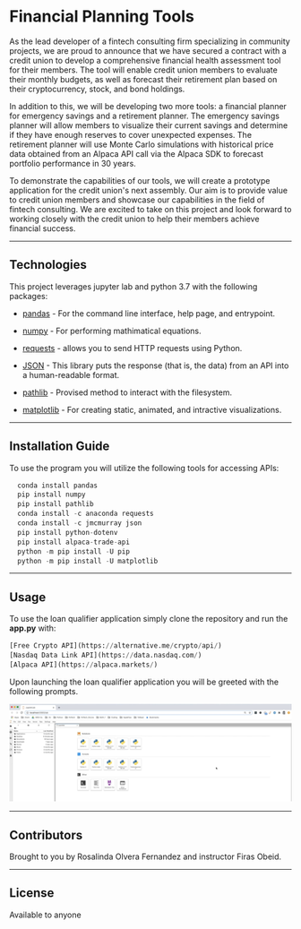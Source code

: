 # Financial Planning Tools

As the lead developer of a fintech consulting firm specializing in community projects, we are proud to announce that we have secured a contract with a credit union to develop a comprehensive financial health assessment tool for their members. The tool will enable credit union members to evaluate their monthly budgets, as well as forecast their retirement plan based on their cryptocurrency, stock, and bond holdings.

In addition to this, we will be developing two more tools: a financial planner for emergency savings and a retirement planner. The emergency savings planner will allow members to visualize their current savings and determine if they have enough reserves to cover unexpected expenses. The retirement planner will use Monte Carlo simulations with historical price data obtained from an Alpaca API call via the Alpaca SDK to forecast portfolio performance in 30 years.

To demonstrate the capabilities of our tools, we will create a prototype application for the credit union's next assembly. Our aim is to provide value to credit union members and showcase our capabilities in the field of fintech consulting. We are excited to take on this project and look forward to working closely with the credit union to help their members achieve financial success.

---

## Technologies

This project leverages jupyter lab and python 3.7 with the following packages:

* [pandas](https://github.com/google/python-fire) - For the command line interface, help page, and entrypoint.

* [numpy](https://numpy.org/install/) - For performing mathimatical equations.

* [requests](https://github.com/psf/requests) - allows you to send HTTP requests using Python.

* [JSON](https://pypi.org/project/jsonlib/) - This library puts the response (that is, the data) from an API into a human-readable format.

* [pathlib](https://docs.python.org/3/library/pathlib.html) - Provised method to interact with the filesystem.

* [matplotlib](https://matplotlib.org/stable/users/installing/index.html) - For creating static, animated, and intractive visualizations.

---

## Installation Guide

To use the  program you will utilize the following tools for accessing APIs:

```python
  conda install pandas
  pip install numpy
  pip install pathlib
  conda install -c anaconda requests
  conda install -c jmcmurray json
  pip install python-dotenv
  pip install alpaca-trade-api
  python -m pip install -U pip
  python -m pip install -U matplotlib
```

---

## Usage

To use the loan qualifier application simply clone the repository and run the **app.py** with:

```python
[Free Crypto API](https://alternative.me/crypto/api/) 
[Nasdaq Data Link API](https://data.nasdaq.com/) 
[Alpaca API](https://alpaca.markets/) 
```

Upon launching the loan qualifier application you will be greeted with the following prompts.

![Financial Planing Tools Prompts](Images/jupyter_lab.png)


---

## Contributors

Brought to you by Rosalinda Olvera Fernandez and instructor Firas Obeid.

---

## License

Available to anyone
